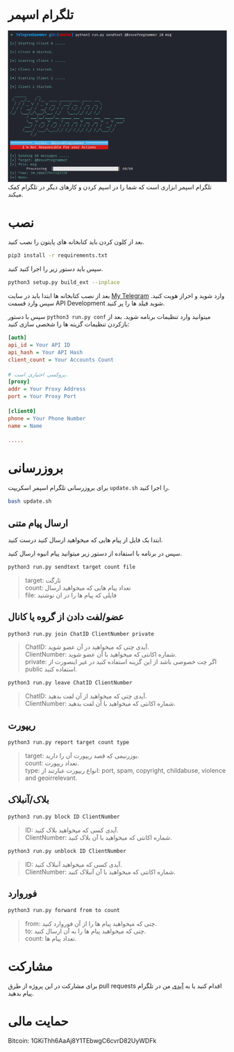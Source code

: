 # تلگرام اسپمر
![Telegram Spammer](preview.png)
تلگرام اسپمر ابزاری است که شما را در اسپم کردن و کارهای دیگر در تلگرام کمک میکند.

# نصب
بعد از کلون کردن باید کتابخانه های پایتون را نصب کنید.

```bash
pip3 install -r requirements.txt
```

سپس باید دستور زیر را اجرا کنید کنید.

```bash
python3 setup.py build_ext --inplace
```

بعد از نصب کتابخانه ها ابتدا باید در سایت [My Telegram](https://my.telegram.org/auth) وارد شوید و احراز هویت کنید.
سپس وارد قسمت API Development شوید فیلد ها را پر کنید.

سپس با دستور `python3 run.py conf` میتوانید وارد تنظیمات برنامه شوید. بعد از بازکردن تنظیمات گزینه ها را شخصی سازی کنید:

```ini
[auth]
api_id = Your API ID
api_hash = Your API Hash
client_count = Your Accounts Count

# پروکسی اختیاری است.
[proxy]
addr = Your Proxy Address
port = Your Proxy Port

[client0]
phone = Your Phone Number
name = Name

.....
```

# بروزرسانی

برای بروزرسانی تلگرام اسپمر اسکریپت `update.sh` را اجرا کنید.

```bash
bash update.sh
```

## ارسال پیام متنی

ابتدا یک فایل از پیام هایی که میخواهید ارسال کنید درست کنید.

سپس در برنامه با استفاده از دستور زیر میتوانید پیام انبوه ارسال کنید.

```bash
python3 run.py sendtext target count file
```

> target: تارگت  
> count: تعداد پیام هایی که میخواهید ارسال  
> file: فایلی که پیام ها را در ان نوشتید  

## عضو/لفت دادن از گروه یا کانال

```bash
python3 run.py join ChatID ClientNumber private
```

> ChatID: آیدی چتی که میخواهید در آن عضو شوید.  
> ClientNumber: شماره اکانتی که میخواهید با آن عضو شوید.  
> private: اگر چت خصوصی باشد از این گزینه استفاده کنید در غیر اینصورت از public استفاده کنید.  

```bash
python3 run.py leave ChatID ClientNumber
```

> ChatID: آیدی چتی که میخواهید از‌ آن لفت بدهید.  
> ClientNumber: شماره اکانتی که میخواهید با آن لفت بدهید.  

## ریپورت

```bash
python3 run.py report target count type
```

> target: یوزرنیمی که قصد ریپورت آن را دارید.  
> count: تعداد ریپورت.  
> type: انواع ریپورت عبارتند از: port, spam, copyright, childabuse, violence and geoirrelevant.  

## بلاک/آنبلاک

```bash
python3 run.py block ID ClientNumber
```

> ID: آیدی کسی که میخواهید بلاک کنید.  
> ClientNumber: شماره اکانتی که میخواهید با آن بلاک کنید.  

```bash
python3 run.py unblock ID ClientNumber
```

> ID: آیدی کسی که میخواهید آنبلاک کنید.  
> ClientNumber: شماره اکانتی که میخواهید با آن آنبلاک کنید.   

## فوروارد

```bash
python3 run.py forward from to count
```

> from: چتی که میخواهید پیام ها را از آن فوروارد کنید.  
> to: چتی که میخواهید پیام ها را به آن ارسال کنید.  
> count: تعداد پیام ها.  

# مشارکت

برای مشارکت در این پروژه از طرق pull requests اقدام کنید یا به [آیدی](https://t.me/BraveProgrammer) من در تلگرام پیام بدهید.

# حمایت مالی

Bitcoin: 1GKiThh6AaAj8Y1TEbwgC6cvrD82UyWDFk
